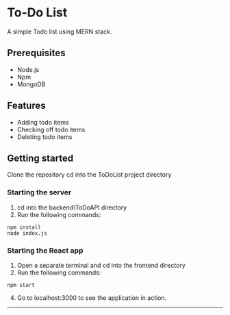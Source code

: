 # To-Do List

A simple Todo list using MERN stack.

## Prerequisites

- Node.js
- Npm
- MongoDB

## Features

- Adding todo items
- Checking off todo items
- Deleting todo items

## Getting started

Clone the repository
cd into the ToDoList project directory

### Starting the server
1. cd into the backend\ToDoAPI directory
2. Run the following commands:

```
npm install
node index.js

```
### Starting the React app
1. Open a separate terminal and cd into the frontend directory
2. Run the following commands:

```
npm start

```

4. Go to localhost:3000 to see the application in action.

---


